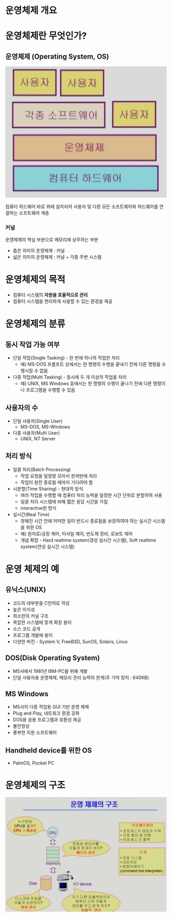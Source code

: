 # 운영체제 개요

# 운영체제란 무엇인가?

## 운영체제 (Operating System, OS)

![image.png](./img/1-0.png)

컴퓨터 하드웨어 바로 위에 설치되어 사용자 및 다른 모든 소프트웨어와 하드웨어를 연결하는 소프트웨어 계층

### 커널

운영체제의 핵심 부분으로 메모리에 상주하는 부분

- 좁은 의미의 운영체제 : 커널
- 넓은 의미의 운영체제 : 커널 + 각종 주변 시스템

# 운영체제의 목적

- 컴퓨터 시스템의 **자원을 효율적으로 관리**
- 컴퓨터 시스템을 편리하게 사용할 수 있는 환경을 제공

# 운영체제의 분류

## 동시 작업 가능 여부

- 단일 작업(Single Tasking) - 한 번에 하나의 작업만 처리
    - 예) MS-DOS 프롬프트 상에서는 한 명령의 수행을 끝내기 전에 다른 명령을 수행시킬 수 없음
- 다중 작업(Multi Tasking) - 동시에 두 개 이상의 작업을 처리
    - 예) UNIX, MS Windows 등에서는 한 명령의 수행이 끝나기 전에 다른 명령이나 프로그램을 수행할 수 있음

## 사용자의 수

- 단일 사용자(Single User)
    - MS-DOS, MS-Windows
- 다중 사용자(Multi User)
    - UNIX, NT Server

## 처리 방식

- 일괄 처리(Batch Processing)
    - 작업 요청을 일정량 모아서 한꺼번에 처리
    - 작업이 완전 종료될 때까지 기다려야 함
- 시분할(Time Sharing) - 현대적 방식
    - 여러 작업을 수행할 때 컴퓨터 처리 능력을 일정한 시간 단위로 분할하여 사용
    - 일괄 처리 시스템에 비해 짧은 응답 시간을 가짐
    - interactive한 방식
- 실시간(Real Time)
    - 정해진 시간 안에 어떠한 일이 반드시 종료됨을 보장하여야 하는 실시간 시스템을 위한 OS
    - 예) 원자로/공장 제어, 미사일 제어, 반도체 장비, 로보트 제어
    - 개념 확장 - Hard realtime system(경성 실시간 시스템), Soft realtime system(연성 실시간 시스템)

# 운영 체제의 예

## 유닉스(UNIX)

- 코드의 대부분을 C언어로 작성
- 높은 이식성
- 최소한의 커널 구조
- 복잡한 시스템에 맞게 확장 용이
- 소스 코드 공개
- 프로그램 개발에 용이
- 다양한 버전 - System V, FreeBSD, SunOS, Solaris, Linux

## DOS(Disk Operating System)

- MS사에서 1981년 IBM-PC를 위해 개발
- 단일 사용자용 운영체제, 메모리 관리 능력의 한계(주 기억 장치 : 640KB)

## MS Windows

- MS사의 다중 작업용 GUI 기반 운영 체제
- Plug and Play, 네트워크 환경 강화
- DOS용 응용 프로그램과 호환성 제공
- 불안정성
- 풍부한 지원 소프트웨어

## Handheld device를 위한 OS

- PalmOS, Pocket PC

# 운영체제의 구조

![image.png](./img/1-1.png)